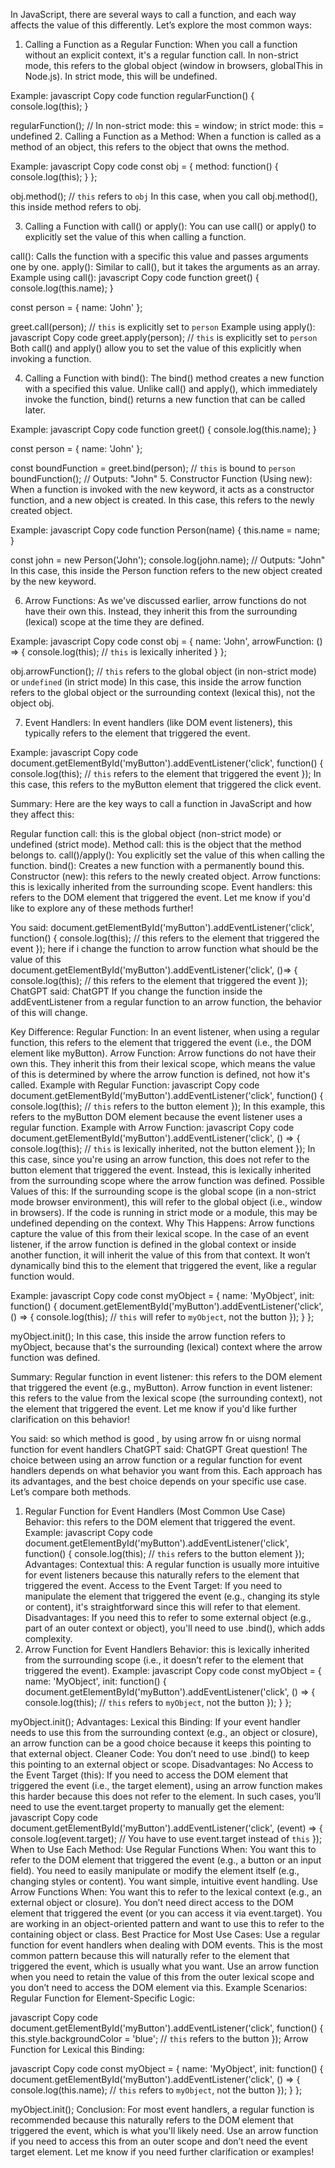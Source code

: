  In JavaScript, there are several ways to call a function, and each way affects the value of this differently. Let’s explore the most common ways:

1. Calling a Function as a Regular Function:
When you call a function without an explicit context, it's a regular function call. In non-strict mode, this refers to the global object (window in browsers, globalThis in Node.js). In strict mode, this will be undefined.

Example:
javascript
Copy code
function regularFunction() {
    console.log(this);
}

regularFunction();  // In non-strict mode: this = window; in strict mode: this = undefined
2. Calling a Function as a Method:
When a function is called as a method of an object, this refers to the object that owns the method.

Example:
javascript
Copy code
const obj = {
    method: function() {
        console.log(this);
    }
};

obj.method();  // `this` refers to `obj`
In this case, when you call obj.method(), this inside method refers to obj.

3. Calling a Function with call() or apply():
You can use call() or apply() to explicitly set the value of this when calling a function.

call(): Calls the function with a specific this value and passes arguments one by one.
apply(): Similar to call(), but it takes the arguments as an array.
Example using call():
javascript
Copy code
function greet() {
    console.log(this.name);
}

const person = {
    name: 'John'
};

greet.call(person);  // `this` is explicitly set to `person`
Example using apply():
javascript
Copy code
greet.apply(person);  // `this` is explicitly set to `person`
Both call() and apply() allow you to set the value of this explicitly when invoking a function.

4. Calling a Function with bind():
The bind() method creates a new function with a specified this value. Unlike call() and apply(), which immediately invoke the function, bind() returns a new function that can be called later.

Example:
javascript
Copy code
function greet() {
    console.log(this.name);
}

const person = {
    name: 'John'
};

const boundFunction = greet.bind(person);  // `this` is bound to `person`
boundFunction();  // Outputs: "John"
5. Constructor Function (Using new):
When a function is invoked with the new keyword, it acts as a constructor function, and a new object is created. In this case, this refers to the newly created object.

Example:
javascript
Copy code
function Person(name) {
    this.name = name;
}

const john = new Person('John');
console.log(john.name);  // Outputs: "John"
In this case, this inside the Person function refers to the new object created by the new keyword.

6. Arrow Functions:
As we've discussed earlier, arrow functions do not have their own this. Instead, they inherit this from the surrounding (lexical) scope at the time they are defined.

Example:
javascript
Copy code
const obj = {
    name: 'John',
    arrowFunction: () => {
        console.log(this);  // `this` is lexically inherited
    }
};

obj.arrowFunction();  // `this` refers to the global object (in non-strict mode) or `undefined` (in strict mode)
In this case, this inside the arrow function refers to the global object or the surrounding context (lexical this), not the object obj.

7. Event Handlers:
In event handlers (like DOM event listeners), this typically refers to the element that triggered the event.

Example:
javascript
Copy code
document.getElementById('myButton').addEventListener('click', function() {
    console.log(this);  // `this` refers to the element that triggered the event
});
In this case, this refers to the myButton element that triggered the click event.

Summary:
Here are the key ways to call a function in JavaScript and how they affect this:

Regular function call: this is the global object (non-strict mode) or undefined (strict mode).
Method call: this is the object that the method belongs to.
call()/apply(): You explicitly set the value of this when calling the function.
bind(): Creates a new function with a permanently bound this.
Constructor (new): this refers to the newly created object.
Arrow functions: this is lexically inherited from the surrounding scope.
Event handlers: this refers to the DOM element that triggered the event.
Let me know if you'd like to explore any of these methods further!






You said:
document.getElementById('myButton').addEventListener('click', function() {
    console.log(this);  // this refers to the element that triggered the event
});
here if i change the function to arrow function what should be the value of this
document.getElementById('myButton').addEventListener('click', ()=> {
    console.log(this);  // this refers to the element that triggered the event
});
ChatGPT said:
ChatGPT
If you change the function inside the addEventListener from a regular function to an arrow function, the behavior of this will change.

Key Difference:
Regular Function: In an event listener, when using a regular function, this refers to the element that triggered the event (i.e., the DOM element like myButton).
Arrow Function: Arrow functions do not have their own this. They inherit this from their lexical scope, which means the value of this is determined by where the arrow function is defined, not how it's called.
Example with Regular Function:
javascript
Copy code
document.getElementById('myButton').addEventListener('click', function() {
    console.log(this);  // `this` refers to the button element
});
In this example, this refers to the myButton DOM element because the event listener uses a regular function.
Example with Arrow Function:
javascript
Copy code
document.getElementById('myButton').addEventListener('click', () => {
    console.log(this);  // `this` is lexically inherited, not the button element
});
In this case, since you're using an arrow function, this does not refer to the button element that triggered the event. Instead, this is lexically inherited from the surrounding scope where the arrow function was defined.
Possible Values of this:
If the surrounding scope is the global scope (in a non-strict mode browser environment), this will refer to the global object (i.e., window in browsers).
If the code is running in strict mode or a module, this may be undefined depending on the context.
Why This Happens:
Arrow functions capture the value of this from their lexical scope. In the case of an event listener, if the arrow function is defined in the global context or inside another function, it will inherit the value of this from that context. It won’t dynamically bind this to the element that triggered the event, like a regular function would.

Example:
javascript
Copy code
const myObject = {
    name: 'MyObject',
    init: function() {
        document.getElementById('myButton').addEventListener('click', () => {
            console.log(this);  // `this` will refer to `myObject`, not the button
        });
    }
};

myObject.init();
In this case, this inside the arrow function refers to myObject, because that's the surrounding (lexical) context where the arrow function was defined.

Summary:
Regular function in event listener: this refers to the DOM element that triggered the event (e.g., myButton).
Arrow function in event listener: this refers to the value from the lexical scope (the surrounding context), not the element that triggered the event.
Let me know if you'd like further clarification on this behavior!






You said:
so which method is good , by using arrow fn or uisng normal function for event handlers
ChatGPT said:
ChatGPT
Great question! The choice between using an arrow function or a regular function for event handlers depends on what behavior you want from this. Each approach has its advantages, and the best choice depends on your specific use case. Let’s compare both methods.

1. Regular Function for Event Handlers (Most Common Use Case)
Behavior:
this refers to the DOM element that triggered the event.
Example:
javascript
Copy code
document.getElementById('myButton').addEventListener('click', function() {
    console.log(this);  // `this` refers to the button element
});
Advantages:
Contextual this: A regular function is usually more intuitive for event listeners because this naturally refers to the element that triggered the event.
Access to the Event Target: If you need to manipulate the element that triggered the event (e.g., changing its style or content), it's straightforward since this will refer to that element.
Disadvantages:
If you need this to refer to some external object (e.g., part of an outer context or object), you'll need to use .bind(), which adds complexity.
2. Arrow Function for Event Handlers
Behavior:
this is lexically inherited from the surrounding scope (i.e., it doesn’t refer to the element that triggered the event).
Example:
javascript
Copy code
const myObject = {
    name: 'MyObject',
    init: function() {
        document.getElementById('myButton').addEventListener('click', () => {
            console.log(this);  // `this` refers to `myObject`, not the button
        });
    }
};

myObject.init();
Advantages:
Lexical this Binding: If your event handler needs to use this from the surrounding context (e.g., an object or closure), an arrow function can be a good choice because it keeps this pointing to that external object.
Cleaner Code: You don’t need to use .bind() to keep this pointing to an external object or scope.
Disadvantages:
No Access to the Event Target (this): If you need to access the DOM element that triggered the event (i.e., the target element), using an arrow function makes this harder because this does not refer to the element.
In such cases, you’ll need to use the event.target property to manually get the element:
javascript
Copy code
document.getElementById('myButton').addEventListener('click', (event) => {
    console.log(event.target);  // You have to use event.target instead of `this`
});
When to Use Each Method:
Use Regular Functions When:
You want this to refer to the DOM element that triggered the event (e.g., a button or an input field).
You need to easily manipulate or modify the element itself (e.g., changing styles or content).
You want simple, intuitive event handling.
Use Arrow Functions When:
You want this to refer to the lexical context (e.g., an external object or closure).
You don’t need direct access to the DOM element that triggered the event (or you can access it via event.target).
You are working in an object-oriented pattern and want to use this to refer to the containing object or class.
Best Practice for Most Use Cases:
Use a regular function for event handlers when dealing with DOM events. This is the most common pattern because this will naturally refer to the element that triggered the event, which is usually what you want.
Use an arrow function when you need to retain the value of this from the outer lexical scope and you don’t need to access the DOM element via this.
Example Scenarios:
Regular Function for Element-Specific Logic:

javascript
Copy code
document.getElementById('myButton').addEventListener('click', function() {
    this.style.backgroundColor = 'blue';  // `this` refers to the button
});
Arrow Function for Lexical this Binding:

javascript
Copy code
const myObject = {
    name: 'MyObject',
    init: function() {
        document.getElementById('myButton').addEventListener('click', () => {
            console.log(this.name);  // `this` refers to `myObject`, not the button
        });
    }
};

myObject.init();
Conclusion:
For most event handlers, a regular function is recommended because this naturally refers to the DOM element that triggered the event, which is what you'll likely need.
Use an arrow function if you need to access this from an outer scope and don’t need the event target element.
Let me know if you need further clarification or examples!